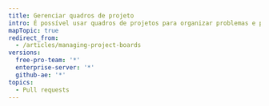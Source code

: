 ```yaml
---
title: Gerenciar quadros de projeto
intro: É possível usar quadros de projetos para organizar problemas e pull requests e também para gerenciar o fluxo de trabalho em um repositório ou organização.
mapTopic: true
redirect_from:
  - /articles/managing-project-boards
versions:
  free-pro-team: '*'
  enterprise-server: '*'
  github-ae: '*'
topics:
  - Pull requests
---
```


